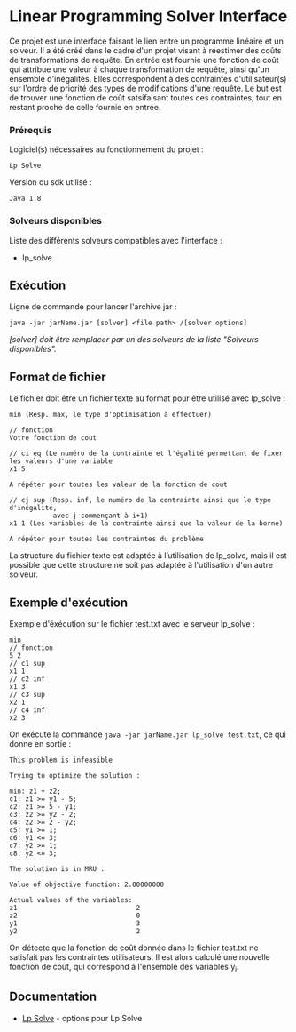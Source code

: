 # Linear Programming Solver Interface

Ce projet est une interface faisant le lien entre un programme linéaire et un solveur.
Il a été créé dans le cadre d'un projet visant à réestimer des coûts de transformations de requête. 
En entrée est fournie une fonction de coût qui attribue une valeur à chaque transformation de requête, ainsi qu'un ensemble d'inégalités.
Elles correspondent à des contraintes d'utilisateur(s) sur l'ordre de priorité des types de modifications d'une requête.
Le but est de trouver une fonction de coût satsifaisant toutes ces contraintes, tout en restant proche de celle fournie en entrée.

### Prérequis

Logiciel(s) nécessaires au fonctionnement du projet :

```
Lp Solve
```

Version du sdk utilisé :

```
Java 1.8
```

### Solveurs disponibles

Liste des différents solveurs compatibles avec l'interface :

* lp_solve

## Exécution

Ligne de commande pour lancer l'archive jar :

```
java -jar jarName.jar [solver] <file path> /[solver options]
```

*[solver] doit être remplacer par un des solveurs de la liste "Solveurs disponibles".*

## Format de fichier
Le fichier doit être un fichier texte au format pour être utilisé avec lp_solve :
```
min (Resp. max, le type d'optimisation à effectuer)

// fonction
Votre fonction de cout

// ci eq (Le numéro de la contrainte et l'égalité permettant de fixer les valeurs d'une variable
x1 5

A répéter pour toutes les valeur de la fonction de cout

// cj sup (Resp. inf, le numéro de la contrainte ainsi que le type d'inégalité,
           avec j commençant à i+1)
x1 1 (Les variables de la contrainte ainsi que la valeur de la borne)

A répéter pour toutes les contraintes du problème
```
La structure du fichier texte est adaptée à l’utilisation de lp_solve, mais il est possible que cette structure ne soit pas adaptée à l'utilisation d'un autre solveur.

## Exemple d'exécution

Exemple d'éxécution sur le fichier test.txt avec le serveur lp_solve :
```
min
// fonction
5 2
// c1 sup
x1 1
// c2 inf
x1 3
// c3 sup
x2 1
// c4 inf
x2 3
```

On exécute la commande ``java -jar jarName.jar lp_solve test.txt``, 
ce qui donne en sortie : 
```
This problem is infeasible

Trying to optimize the solution :

min: z1 + z2;
c1: z1 >= y1 - 5;
c2: z1 >= 5 - y1;
c3: z2 >= y2 - 2;
c4: z2 >= 2 - y2;
c5: y1 >= 1;
c6: y1 <= 3;
c7: y2 >= 1;
c8: y2 <= 3;

The solution is in MRU :

Value of objective function: 2.00000000

Actual values of the variables:
z1                              2
z2                              0
y1                              3
y2                              2
```

On détecte que la fonction de coût donnée dans le fichier test.txt ne satisfait pas les contraintes utilisateurs.
Il est alors calculé une nouvelle fonction de coût, qui correspond à l'ensemble des variables y<sub>i</sub>.

## Documentation

* [Lp Solve](http://lpsolve.sourceforge.net/5.5/lp_solve.htm) - options pour Lp Solve
